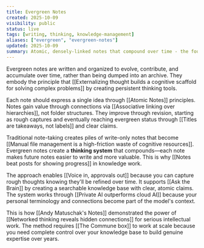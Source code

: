 ```yaml
---
title: Evergreen Notes
created: 2025-10-09
visibility: public
status: live
tags: [writing, thinking, knowledge-management]
aliases: ["evergreen", "evergreen-notes"]
updated: 2025-10-09
summary: Atomic, densely-linked notes that compound over time - the foundation of personal knowledge management.
---
```


Evergreen notes are written and organized to evolve, contribute, and accumulate over time, rather than being dumped into an archive. They embody the principle that [[Externalizing thought builds a cognitive scaffold for solving complex problems]] by creating persistent thinking tools.

Each note should express a single idea through [[Atomic Notes]] principles. Notes gain value through connections via [[Associative linking over hierarchies]], not folder structures. They improve through revision, starting as rough captures and eventually reaching evergreen status through [[Titles are takeaways, not labels]] and clear claims.

Traditional note-taking creates piles of write-only notes that become [[Manual file management is a high-friction waste of cognitive resources]]. Evergreen notes create a **thinking system** that compounds—each note makes future notes easier to write and more valuable. This is why [[Notes beat posts for showing progress]] in knowledge work.

The approach enables [[Voice in, approvals out]] because you can capture rough thoughts knowing they'll be refined over time. It supports [[Ask the Brain]] by creating a searchable knowledge base with clear, atomic claims. The system works through [[Private AI outperforms cloud AI]] because your personal terminology and connections become part of the model's context.

This is how [[Andy Matuschak's Notes]] demonstrated the power of [[Networked thinking reveals hidden connections]] for serious intellectual work. The method requires [[The Commune box]] to work at scale because you need complete control over your knowledge base to build genuine expertise over years.


